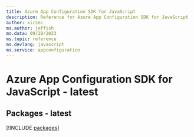 ```yaml
---
title: Azure App Configuration SDK for JavaScript
description: Reference for Azure App Configuration SDK for JavaScript
author: xirzec
ms.author: jeffish
ms.data: 09/28/2023
ms.topic: reference
ms.devlang: javascript
ms.service: appconfiguration
---
```

# Azure App Configuration SDK for JavaScript - latest
## Packages - latest
[!INCLUDE [packages](app-configuration-index.md)]